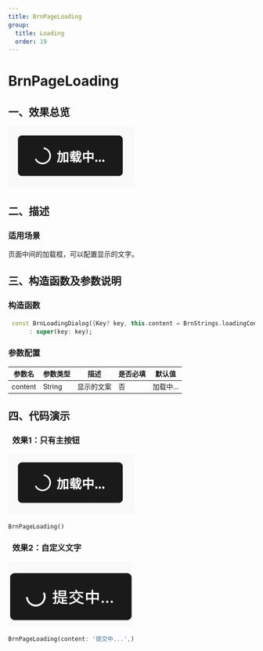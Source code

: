 ```yaml
---
title: BrnPageLoading
group:
  title: Loading
  order: 19
---
```


# BrnPageLoading

## 一、效果总览

![](./img/BrnPageLoadingDemo1.png)

## 二、描述

### 适用场景

页面中间的加载框，可以配置显示的文字。

## 三、构造函数及参数说明

### 构造函数

```dart
 const BrnLoadingDialog({Key? key, this.content = BrnStrings.loadingContent})
      : super(key: key);
```
### 参数配置

| **参数名** | **参数类型** | **描述** | **是否必填** | **默认值** |
| --- | --- | --- | --- | --- |
| content | String | 显示的文案 | 否 | 加载中... |

## 四、代码演示

###  效果1：只有主按钮

![](./img/BrnPageLoadingDemo1.png) 


```dart
BrnPageLoading()  
```

###  效果2：自定义文字


![](./img/BrnPageLoadingDemo2.png) 


```dart
BrnPageLoading(content: '提交中...',)
```

